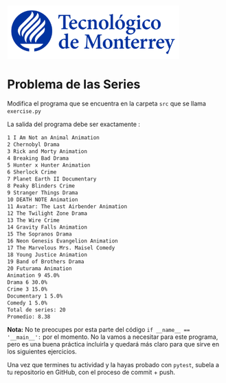 ![Tec de Monterrey](../../images/logotecmty.png)
# Problema de las Series
Modifica el programa que se encuentra en la carpeta `src` que se llama `exercise.py` 



La salida del programa debe ser exactamente :
```
1 I Am Not an Animal Animation
2 Chernobyl Drama
3 Rick and Morty Animation
4 Breaking Bad Drama
5 Hunter x Hunter Animation
6 Sherlock Crime
7 Planet Earth II Documentary
8 Peaky Blinders Crime
9 Stranger Things Drama
10 DEATH NOTE Animation
11 Avatar: The Last Airbender Animation
12 The Twilight Zone Drama
13 The Wire Crime
14 Gravity Falls Animation
15 The Sopranos Drama
16 Neon Genesis Evangelion Animation
17 The Marvelous Mrs. Maisel Comedy
18 Young Justice Animation
19 Band of Brothers Drama
20 Futurama Animation
Animation 9 45.0%
Drama 6 30.0%
Crime 3 15.0%
Documentary 1 5.0%
Comedy 1 5.0%
Total de series: 20
Promedio: 8.38
```


**Nota:** No te preocupes por esta parte del código `if __name__ == '__main__':` por el momento. No la vamos a necesitar para este programa, pero es una buena práctica incluirla y quedará más claro para que sirve en los siguientes ejercicios.

Una vez que termines tu actividad y la hayas probado con `pytest`, subela a tu repositorio en GitHub, con el proceso de commit + push.
